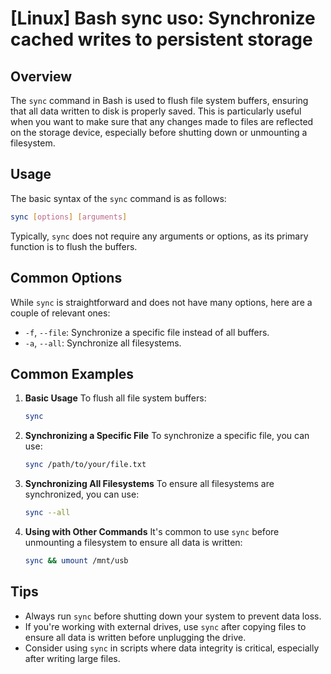 # [Linux] Bash sync uso: Synchronize cached writes to persistent storage

## Overview
The `sync` command in Bash is used to flush file system buffers, ensuring that all data written to disk is properly saved. This is particularly useful when you want to make sure that any changes made to files are reflected on the storage device, especially before shutting down or unmounting a filesystem.

## Usage
The basic syntax of the `sync` command is as follows:

```bash
sync [options] [arguments]
```

Typically, `sync` does not require any arguments or options, as its primary function is to flush the buffers.

## Common Options
While `sync` is straightforward and does not have many options, here are a couple of relevant ones:

- `-f`, `--file`: Synchronize a specific file instead of all buffers.
- `-a`, `--all`: Synchronize all filesystems.

## Common Examples

1. **Basic Usage**
   To flush all file system buffers:
   ```bash
   sync
   ```

2. **Synchronizing a Specific File**
   To synchronize a specific file, you can use:
   ```bash
   sync /path/to/your/file.txt
   ```

3. **Synchronizing All Filesystems**
   To ensure all filesystems are synchronized, you can use:
   ```bash
   sync --all
   ```

4. **Using with Other Commands**
   It's common to use `sync` before unmounting a filesystem to ensure all data is written:
   ```bash
   sync && umount /mnt/usb
   ```

## Tips
- Always run `sync` before shutting down your system to prevent data loss.
- If you're working with external drives, use `sync` after copying files to ensure all data is written before unplugging the drive.
- Consider using `sync` in scripts where data integrity is critical, especially after writing large files.
